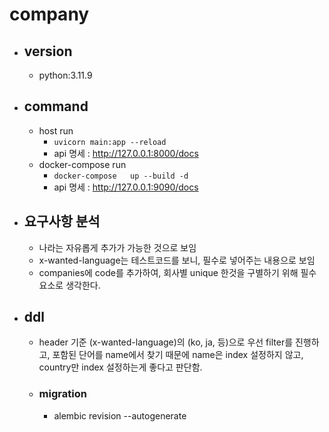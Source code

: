 # company

- ## version
  - python:3.11.9

- ## command
  - host run
    - ```uvicorn main:app --reload```
    - api 명세 : http://127.0.0.1:8000/docs
  - docker-compose run
    - ```docker-compose   up --build -d```
    - api 명세 : http://127.0.0.1:9090/docs

- ## 요구사항 분석
  - 나라는 자유롭게 추가가 가능한 것으로 보임
  - x-wanted-language는 테스트코드를 보니, 필수로 넣어주는 내용으로 보임
  - companies에 code를 추가하여, 회사별 unique 한것을 구별하기 위해 필수요소로 생각한다.

- ## ddl
  - header 기준 (x-wanted-language)의 (ko, ja, 등)으로 우선 filter를 진행하고, 포함된 단어를 name에서 찾기 때문에 name은 index 설정하지 않고, country만 index 설정하는게 좋다고 판단함.
  - ### migration
    - alembic revision --autogenerate

